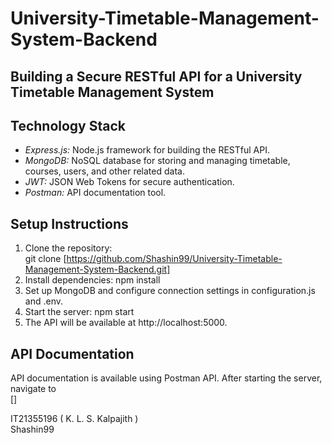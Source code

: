 # University-Timetable-Management-System-Backend
## Building a Secure RESTful API for a University Timetable Management System

## Technology Stack
- *Express.js:* Node.js framework for building the RESTful API.
- *MongoDB:* NoSQL database for storing and managing timetable, courses, users, and other related data.
- *JWT:* JSON Web Tokens for secure authentication.
- *Postman:* API documentation tool.

## Setup Instructions
1. Clone the repository: <br/>
git clone [https://github.com/Shashin99/University-Timetable-Management-System-Backend.git]
2. Install dependencies: npm install
3. Set up MongoDB and configure connection settings in configuration.js and .env.
4. Start the server: npm start
5. The API will be available at http://localhost:5000.

## API Documentation
API documentation is available using Postman API. After starting the server, navigate to <br/>
[]

IT21355196
( K. L. S. Kalpajith ) <br/>
Shashin99
